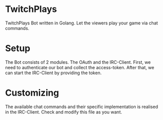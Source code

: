 # TwitchPlays
TwitchPlays Bot written in Golang. Let the viewers play your game via chat commands.

# Setup 
The Bot consists of 2 modules. The OAuth and the IRC-Client.
First, we need to authenticate our bot and collect the access-token.
After that, we can start the IRC-Client by providing the token.

# Customizing
The available chat commands and their specific implementation is realised in the IRC-Client.
Check and modify this file as you want.
